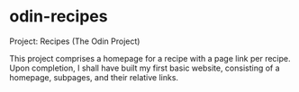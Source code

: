 # odin-recipes
Project: Recipes (The Odin Project)

This project comprises a homepage for a recipe with a page link per recipe.
Upon completion, I shall have built my first basic website, consisting of a homepage, subpages, and their relative links.